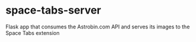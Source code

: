 # space-tabs-server
Flask app that consumes the Astrobin.com API and serves its images to the Space Tabs extension

